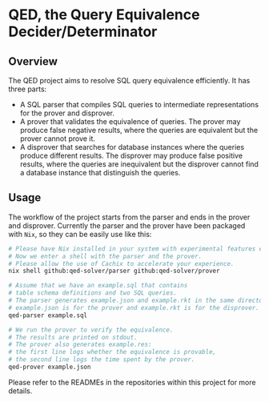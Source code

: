 # QED, the Query Equivalence Decider/Determinator

## Overview

The QED project aims to resolve SQL query equivalence efficiently. It has three parts:

- A SQL parser that compiles SQL queries to intermediate representations for the prover and disprover.
- A prover that validates the equivalence of queries. The prover may produce false negative results, where the queries are equivalent but the prover cannot prove it.
- A disprover that searches for database instances where the queries produce different results. The disprover may produce false positive results, where the queries are inequivalent but the disprover cannot find a database instance that distinguish the queries.

## Usage

The workflow of the project starts from the parser and ends in the prover and disprover. Currently the parser and the prover have been packaged with `Nix`, so they can be easily use like this:

```sh
# Please have Nix installed in your system with experimental features enabled.
# Now we enter a shell with the parser and the prover.
# Please allow the use of Cachix to accelerate your experience.
nix shell github:qed-solver/parser github:qed-solver/prover

# Assume that we have an example.sql that contains
# table schema definitions and two SQL queries.
# The parser generates example.json and example.rkt in the same directory.
# example.json is for the prover and example.rkt is for the disprover.
qed-parser example.sql

# We run the prover to verify the equivalence.
# The results are printed on stdout.
# The prover also generates example.res:
# the first line logs whether the equivalence is provable,
# the second line logs the time spent by the prover.
qed-prover example.json
```

Please refer to the READMEs in the repositories within this project for more details.
